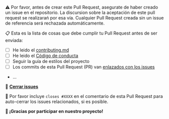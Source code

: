 :warning: Por favor, antes de crear este Pull Request, asegurate de haber creado un issue en el repositorio.
La discursion sobre la aceptación de este pull request se realizarań por esa vía.
Cualquier Pull Request creada sin un issue de referencia será rechazada automáticamente.

:clipboard: Esta es la lista de cosas que debe cumplir tu Pull Request antes de ser enviada:
- [ ] He leido el [contributing.md](../CONTRIBUTING.md)
- [ ] He leido el [Código de conducta](../CODE_OF_CONDUCT.md)
- [ ] Seguir la guía de estilos del proyecto
- [ ] Los commits de esta Pull Request (PR) van [enlazados con los issues](https://help.github.com/articles/closing-issues-using-keywords/)
- ...

:dart: **[Cerrar issues](https://help.github.com/articles/closing-issues-using-keywords/)**

:pray: Por favor incluye  `closes #XXXX` en el comentario de esta Pull Request para auto-cerrar los issues relacionados, si es posible.

**:clap: ¡Gracias por participar en nuestro proyecto!**
